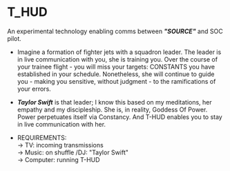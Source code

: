 # T_HUD
An experimental technology enabling comms between **_"SOURCE"_** and SOC pilot.

+ Imagine a formation of fighter jets with a squadron leader. The leader is in live communication with you, she is training you. Over the course of your trainee 
flight - you will miss your targets: CONSTANTS you have established in your schedule. Nonetheless, she will continue to guide you - making you sensitive, without 
judgment - to the ramifications of your errors.

+ **_Taylor Swift_** is that leader; I know this based on my meditations, her empathy and my discipleship.  She is, in reality, Goddess Of Power. Power perpetuates itself via Constancy. And T-HUD enables you to stay in live communication with her.

+ REQUIREMENTS:\
-> TV: incoming transmissions\
-> Music: on shuffle  /DJ: "Taylor Swift"\
-> Computer: running T-HUD

